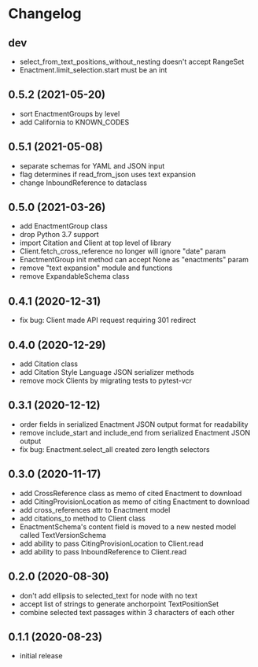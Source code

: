 Changelog
=========
dev
------------------
- select_from_text_positions_without_nesting doesn't accept RangeSet
- Enactment.limit_selection.start must be an int

0.5.2 (2021-05-20)
------------------
- sort EnactmentGroups by level
- add California to KNOWN_CODES

0.5.1 (2021-05-08)
------------------
- separate schemas for YAML and JSON input
- flag determines if read_from_json uses text expansion
- change InboundReference to dataclass

0.5.0 (2021-03-26)
------------------

- add EnactmentGroup class
- drop Python 3.7 support
- import Citation and Client at top level of library
- Client.fetch_cross_reference no longer will ignore "date" param
- EnactmentGroup init method can accept None as "enactments" param
- remove "text expansion" module and functions
- remove ExpandableSchema class

0.4.1 (2020-12-31)
------------------

- fix bug: Client made API request requiring 301 redirect

0.4.0 (2020-12-29)
------------------

- add Citation class
- add Citation Style Language JSON serializer methods
- remove mock Clients by migrating tests to pytest-vcr

0.3.1 (2020-12-12)
------------------

- order fields in serialized Enactment JSON output format for readability
- remove include_start and include_end from serialized Enactment JSON output
- fix bug: Enactment.select_all created zero length selectors

0.3.0 (2020-11-17)
------------------

- add CrossReference class as memo of cited Enactment to download
- add CitingProvisionLocation as memo of citing Enactment to download
- add cross_references attr to Enactment model
- add citations_to method to Client class
- EnactmentSchema's content field is moved to a new nested model called TextVersionSchema
- add ability to pass CitingProvisionLocation to Client.read
- add ability to pass InboundReference to Client.read

0.2.0 (2020-08-30)
------------------
- don't add ellipsis to selected_text for node with no text
- accept list of strings to generate anchorpoint TextPositionSet
- combine selected text passages within 3 characters of each other

0.1.1 (2020-08-23)
------------------
- initial release
